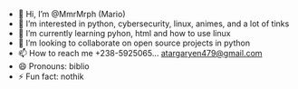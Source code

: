 - 👋 Hi, I’m @MmrMrph (Mario)
- 👀 I’m interested in python, cybersecurity, linux, animes, and a lot of tinks
- 🌱 I’m currently learning pyhon, html and how to use linux
- 💞️ I’m looking to collaborate on open source projects in python
- 📫 How to reach me +238-5925065... atargaryen479@gmail.com
- 😄 Pronouns: biblio
- ⚡ Fun fact: nothik

<!---
MmrMrph/MmrMrph is a ✨ special ✨ repository because its `README.md` (this file) appears on your GitHub profile.
You can click the Preview link to take a look at your changes.
--->
